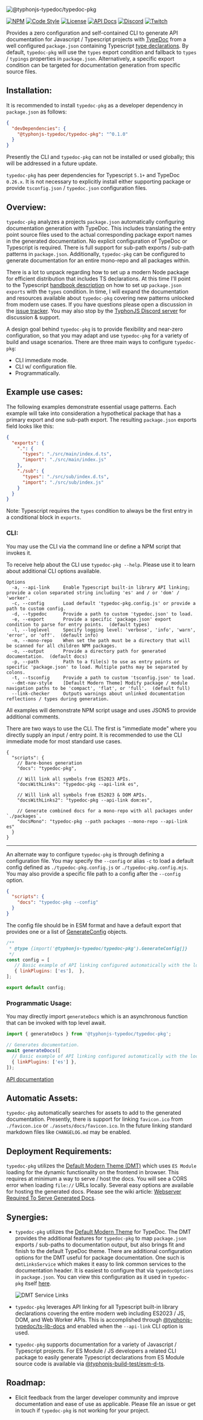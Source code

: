![@typhonjs-typedoc/typedoc-pkg](https://i.imgur.com/QFyfaxg.jpg)

[![NPM](https://img.shields.io/npm/v/@typhonjs-typedoc/typedoc-pkg.svg?label=npm)](https://www.npmjs.com/package/@typhonjs-typedoc/typedoc-pkg)
[![Code Style](https://img.shields.io/badge/code%20style-allman-yellowgreen.svg?style=flat)](https://en.wikipedia.org/wiki/Indent_style#Allman_style)
[![License](https://img.shields.io/badge/license-MPLv2-yellowgreen.svg?style=flat)](https://github.com/typhonjs-typedoc/typedoc-pkg/blob/main/LICENSE)
[![API Docs](https://img.shields.io/badge/API%20Documentation-476ff0)](https://typhonjs-typedoc.github.io/typedoc-pkg/)
[![Discord](https://img.shields.io/discord/737953117999726592?label=Discord%20-%20TyphonJS&style=plastic)](https://typhonjs.io/discord/)
[![Twitch](https://img.shields.io/twitch/status/typhonrt?style=social)](https://www.twitch.tv/typhonrt)



Provides a zero configuration and self-contained CLI to generate API documentation for Javascript / Typescript projects
with [TypeDoc](https://typedoc.org/) from a well configured `package.json` containing Typescript [type declarations](https://www.typescriptlang.org/docs/handbook/2/type-declarations.html). By default,
`typedoc-pkg` will use the `types` export condition and fallback to `types` / `typings` properties in `package.json`.
Alternatively, a specific export condition can be targeted for documentation generation from specific source files.

## Installation:

It is recommended to install `typedoc-pkg` as a developer dependency in `package.json` as follows:
```json
{
  "devDependencies": {
    "@typhonjs-typedoc/typedoc-pkg": "^0.1.0"
  }
}
```
Presently the CLI and `typedoc-pkg` can not be installed or used globally; this will be addressed in a future update.

`typedoc-pkg` has peer dependencies for Typescript `5.1+` and TypeDoc `0.26.x`. It is not necessary to explicitly
install either supporting package or provide `tsconfig.json` / `typedoc.json` configuration files.

## Overview:

`typedoc-pkg` analyzes a projects `package.json` automatically configuring documentation generation with TypeDoc. This
includes translating the entry point source files used to the actual corresponding package export names in the generated
documentation. No explicit configuration of TypeDoc or Typescript is required. There is full support for sub-path
exports / sub-path patterns in `package.json`. Additionally, `typedoc-pkg` can be configured to generate documentation
for an entire mono-repo and all packages within.

There is a lot to unpack regarding how to set up a modern Node package for efficient distribution that includes
TS declarations. At this time I'll point to the Typescript [handbook description](https://www.typescriptlang.org/docs/handbook/esm-node.html#packagejson-exports-imports-and-self-referencing)
on how to set up `package.json` `exports` with the `types` condition. In time, I will expand the documentation and
resources available about `typedoc-pkg` covering new patterns unlocked from modern use cases. If you have questions
please open a discussion in the [issue tracker](https://github.com/typhonjs-typedoc/typedoc-pkg/issues).
You may also stop by the [TyphonJS Discord server](https://typhonjs.io/discord/) for discussion & support.

A design goal behind `typedoc-pkg` is to provide flexibility and near-zero configuration, so that you may adapt and use
`typedoc-pkg` for a variety of build and usage scenarios. There are three main ways to configure `typedoc-pkg`:
- CLI immediate mode.
- CLI w/ configuration file.
- Programmatically.

## Example use cases:

The following examples demonstrate essential usage patterns. Each example will take into consideration a hypothetical
package that has a primary export and one sub-path export. The resulting `package.json` exports field looks like this:
```json
{
  "exports": {
    ".": {
      "types": "./src/main/index.d.ts",
      "import": "./src/main/index.js"
    },
    "./sub": {
      "types": "./src/sub/index.d.ts",
      "import": "./src/sub/index.js"
    }
  }
}
```

Note: Typescript requires the `types` condition to always be the first entry in a conditional block in `exports`.

### CLI:

You may use the CLI via the command line or define a NPM script that invokes it.

To receive help about the CLI use `typedoc-pkg --help`. Please use it to learn about additional CLI options available.

```
Options
  -a, --api-link     Enable Typescript built-in library API linking; provide a colon separated string including 'es' and / or 'dom' / 'worker'.
  -c, --config       Load default 'typedoc-pkg.config.js' or provide a path to custom config.
  -d, --typedoc      Provide a path to custom 'typedoc.json' to load.
  -e, --export       Provide a specific 'package.json' export condition to parse for entry points.  (default types)
  -l, --loglevel     Specify logging level: 'verbose', 'info', 'warn', 'error', or 'off'.  (default info)
  -m, --mono-repo    When set the path must be a directory that will be scanned for all children NPM packages.
  -o, --output       Provide a directory path for generated documentation.  (default docs)
  -p, --path         Path to a file(s) to use as entry points or specific 'package.json' to load. Multiple paths may be separated by colons.
  -t, --tsconfig     Provide a path to custom 'tsconfig.json' to load.
  --dmt-nav-style    [Default Modern Theme] Modify package / module navigation paths to be 'compact', 'flat', or 'full'.  (default full)
  --link-checker     Outputs warnings about unlinked documentation reflections / types during generation.
```

All examples will demonstrate NPM script usage and uses JSON5 to provide additional comments.

There are two ways to use the CLI. The first is "immediate mode" where you directly supply an input / entry point.
It is recommended to use the CLI immediate mode for most standard use cases.

```json5
{
  "scripts": {
    // Bare-bones generation
    "docs": "typedoc-pkg",

    // Will link all symbols from ES2023 APIs.
    "docsWithLinks": "typedoc-pkg --api-link es",

    // Will link all symbols from ES2023 & DOM APIs.
    "docsWithLinks2": "typedoc-pkg --api-link dom:es",

    // Generate combined docs for a mono-repo with all packages under `./packages`.
    "docsMono": "typedoc-pkg --path packages --mono-repo --api-link es"
  }
}
```

------

An alternate way to configure `typedoc-pkg` is through defining a configuration file. You may specify the `--config` or
alias `-c` to load a default config defined as `./typedoc-pkg.config.js` or `./typedoc-pkg.config.mjs`. You may also
provide a specific file path to a config after the `--config` option.

```json
{
  "scripts": {
    "docs": "typedoc-pkg --config"
  }
}
```

The config file should be in ESM format and have a default export that provides one or a list of [GenerateConfig](https://typhonjs-typedoc.github.io/typedoc-pkg/types/GenerateConfig.html)
objects.

```js
/**
 * @type {import('@typhonjs-typedoc/typedoc-pkg').GenerateConfig[]}
 */
const config = [
   // Basic example of API linking configured automatically with the local `package.json`.
   { linkPlugins: ['es'],  },
];

export default config;
```

### Programmatic Usage:

You may directly import `generateDocs` which is an asynchronous function that can be invoked with top
level await.

```js
import { generateDocs } from '@typhonjs-typedoc/typedoc-pkg';

// Generates documentation.
await generateDocs([
  // Basic example of API linking configured automatically with the local `package.json`.
  { linkPlugins: ['es'] },
]);
```

[API documentation](https://typhonjs-typedoc.github.io/typedoc-pkg/)

## Automatic Assets:

`typedoc-pkg` automatically searches for assets to add to the generated documentation. Presently, there is support for
linking `favicon.ico` from `./favicon.ico` or `./assets/docs/favicon.ico`. In the future linking standard markdown files
like `CHANGELOG.md` may be enabled.

## Deployment Requirements:

`typedoc-pkg` utilizes the [Default Modern Theme (DMT)](https://github.com/typhonjs-typedoc/typedoc-theme-dmt) which uses `ES Module` loading for the dynamic functionality on
the frontend in browser. This requires at minimum a way to serve / host the docs. You will see a CORS error when
loading `file://` URLs locally. Several easy options are available for hosting the generated docs. Please see the wiki
article: [Webserver Required To Serve Generated Docs](https://github.com/typhonjs-typedoc/typedoc-theme-dmt/wiki/Webserver-Required-To-Serve-Generated-Docs).

## Synergies:

- `typedoc-pkg` utilizes the [Default Modern Theme](https://github.com/typhonjs-typedoc/typedoc-theme-dmt) for TypeDoc.
The DMT provides the additional features for `typedoc-pkg` to map `package.json` exports / sub-paths to documentation
output, but also brings fit and finish to the default TypeDoc theme. There are additional configuration options for the
DMT useful for package documentation. One such is `dmtLinksService` which makes it easy to link common services to the
documentation header. It is easiest to configure that via `typedocOptions` in `package.json`. You can view this
configuration as it used in `typedoc-pkg` itself [here](https://github.com/typhonjs-typedoc/typedoc-pkg/blob/main/package.json#L66-L70).

  ![DMT Service Links](https://i.imgur.com/xC4oa0C.jpg)


- `typedoc-pkg` leverages API linking for all Typescript built-in library declarations covering the entire modern web
including ES2023 / JS, DOM, and Web Worker APIs. This is accomplished through [@typhonjs-typedoc/ts-lib-docs](https://www.npmjs.com/package/@typhonjs-typedoc/ts-lib-docs)
and enabled when the `--api-link` CLI option is used.


- `typedoc-pkg` supports documentation for a variety of Javascript / Typescript projects. For ES Module / JS developers
a related CLI package to easily generate Typescript declarations from ES Module source code is available via
[@typhonjs-build-test/esm-d-ts](https://www.npmjs.com/package/@typhonjs-build-test/esm-d-ts).

## Roadmap:
- Elicit feedback from the larger developer community and improve documentation and ease of use as applicable. Please
file an issue or get in touch if `typedoc-pkg` is not working for your project.

